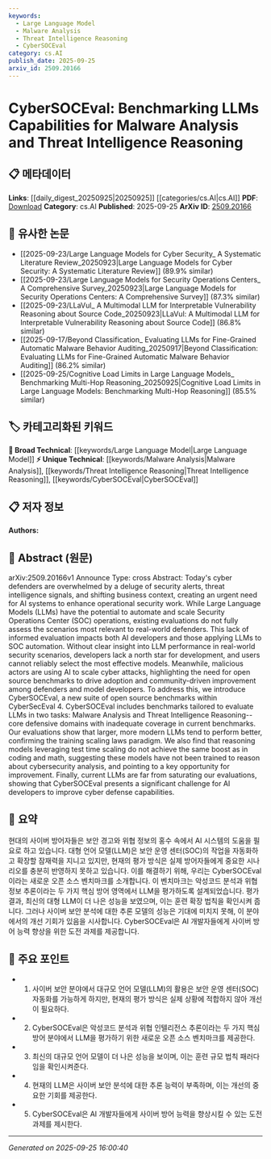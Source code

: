 ```yaml
---
keywords:
  - Large Language Model
  - Malware Analysis
  - Threat Intelligence Reasoning
  - CyberSOCEval
category: cs.AI
publish_date: 2025-09-25
arxiv_id: 2509.20166
---
```


<!-- KEYWORD_LINKING_METADATA:
{
  "processed_timestamp": "2025-09-25T16:00:40.603577",
  "vocabulary_version": "1.0",
  "selected_keywords": [
    "Large Language Model",
    "Malware Analysis",
    "Threat Intelligence Reasoning",
    "CyberSOCEval"
  ],
  "rejected_keywords": [],
  "similarity_scores": {
    "Large Language Model": 0.88,
    "Malware Analysis": 0.79,
    "Threat Intelligence Reasoning": 0.81,
    "CyberSOCEval": 0.84
  },
  "extraction_method": "AI_prompt_based",
  "budget_applied": true,
  "candidates_json": {
    "candidates": [
      {
        "surface": "Large Language Models",
        "canonical": "Large Language Model",
        "aliases": [
          "LLMs"
        ],
        "category": "broad_technical",
        "rationale": "Central to the paper's focus on evaluating AI capabilities in cybersecurity.",
        "novelty_score": 0.45,
        "connectivity_score": 0.89,
        "specificity_score": 0.65,
        "link_intent_score": 0.88
      },
      {
        "surface": "Malware Analysis",
        "canonical": "Malware Analysis",
        "aliases": [],
        "category": "unique_technical",
        "rationale": "A specific domain of cybersecurity that the paper aims to benchmark.",
        "novelty_score": 0.72,
        "connectivity_score": 0.67,
        "specificity_score": 0.82,
        "link_intent_score": 0.79
      },
      {
        "surface": "Threat Intelligence Reasoning",
        "canonical": "Threat Intelligence Reasoning",
        "aliases": [],
        "category": "unique_technical",
        "rationale": "Represents a core area of evaluation in the paper, highlighting its importance.",
        "novelty_score": 0.68,
        "connectivity_score": 0.72,
        "specificity_score": 0.78,
        "link_intent_score": 0.81
      },
      {
        "surface": "CyberSOCEval",
        "canonical": "CyberSOCEval",
        "aliases": [],
        "category": "unique_technical",
        "rationale": "The main contribution of the paper, introducing a new benchmark suite.",
        "novelty_score": 0.85,
        "connectivity_score": 0.64,
        "specificity_score": 0.87,
        "link_intent_score": 0.84
      }
    ],
    "ban_list_suggestions": [
      "AI systems",
      "security alerts",
      "business context"
    ]
  },
  "decisions": [
    {
      "candidate_surface": "Large Language Models",
      "resolved_canonical": "Large Language Model",
      "decision": "linked",
      "scores": {
        "novelty": 0.45,
        "connectivity": 0.89,
        "specificity": 0.65,
        "link_intent": 0.88
      }
    },
    {
      "candidate_surface": "Malware Analysis",
      "resolved_canonical": "Malware Analysis",
      "decision": "linked",
      "scores": {
        "novelty": 0.72,
        "connectivity": 0.67,
        "specificity": 0.82,
        "link_intent": 0.79
      }
    },
    {
      "candidate_surface": "Threat Intelligence Reasoning",
      "resolved_canonical": "Threat Intelligence Reasoning",
      "decision": "linked",
      "scores": {
        "novelty": 0.68,
        "connectivity": 0.72,
        "specificity": 0.78,
        "link_intent": 0.81
      }
    },
    {
      "candidate_surface": "CyberSOCEval",
      "resolved_canonical": "CyberSOCEval",
      "decision": "linked",
      "scores": {
        "novelty": 0.85,
        "connectivity": 0.64,
        "specificity": 0.87,
        "link_intent": 0.84
      }
    }
  ]
}
-->

# CyberSOCEval: Benchmarking LLMs Capabilities for Malware Analysis and Threat Intelligence Reasoning

## 📋 메타데이터

**Links**: [[daily_digest_20250925|20250925]] [[categories/cs.AI|cs.AI]]
**PDF**: [Download](https://arxiv.org/pdf/2509.20166.pdf)
**Category**: cs.AI
**Published**: 2025-09-25
**ArXiv ID**: [2509.20166](https://arxiv.org/abs/2509.20166)

## 🔗 유사한 논문
- [[2025-09-23/Large Language Models for Cyber Security_ A Systematic Literature Review_20250923|Large Language Models for Cyber Security: A Systematic Literature Review]] (89.9% similar)
- [[2025-09-23/Large Language Models for Security Operations Centers_ A Comprehensive Survey_20250923|Large Language Models for Security Operations Centers: A Comprehensive Survey]] (87.3% similar)
- [[2025-09-23/LLaVul_ A Multimodal LLM for Interpretable Vulnerability Reasoning about Source Code_20250923|LLaVul: A Multimodal LLM for Interpretable Vulnerability Reasoning about Source Code]] (86.8% similar)
- [[2025-09-17/Beyond Classification_ Evaluating LLMs for Fine-Grained Automatic Malware Behavior Auditing_20250917|Beyond Classification: Evaluating LLMs for Fine-Grained Automatic Malware Behavior Auditing]] (86.2% similar)
- [[2025-09-25/Cognitive Load Limits in Large Language Models_ Benchmarking Multi-Hop Reasoning_20250925|Cognitive Load Limits in Large Language Models: Benchmarking Multi-Hop Reasoning]] (85.5% similar)

## 🏷️ 카테고리화된 키워드
**🧠 Broad Technical**: [[keywords/Large Language Model|Large Language Model]]
**⚡ Unique Technical**: [[keywords/Malware Analysis|Malware Analysis]], [[keywords/Threat Intelligence Reasoning|Threat Intelligence Reasoning]], [[keywords/CyberSOCEval|CyberSOCEval]]

## 📋 저자 정보

**Authors:** 

## 📄 Abstract (원문)

arXiv:2509.20166v1 Announce Type: cross 
Abstract: Today's cyber defenders are overwhelmed by a deluge of security alerts, threat intelligence signals, and shifting business context, creating an urgent need for AI systems to enhance operational security work. While Large Language Models (LLMs) have the potential to automate and scale Security Operations Center (SOC) operations, existing evaluations do not fully assess the scenarios most relevant to real-world defenders. This lack of informed evaluation impacts both AI developers and those applying LLMs to SOC automation. Without clear insight into LLM performance in real-world security scenarios, developers lack a north star for development, and users cannot reliably select the most effective models. Meanwhile, malicious actors are using AI to scale cyber attacks, highlighting the need for open source benchmarks to drive adoption and community-driven improvement among defenders and model developers. To address this, we introduce CyberSOCEval, a new suite of open source benchmarks within CyberSecEval 4. CyberSOCEval includes benchmarks tailored to evaluate LLMs in two tasks: Malware Analysis and Threat Intelligence Reasoning--core defensive domains with inadequate coverage in current benchmarks. Our evaluations show that larger, more modern LLMs tend to perform better, confirming the training scaling laws paradigm. We also find that reasoning models leveraging test time scaling do not achieve the same boost as in coding and math, suggesting these models have not been trained to reason about cybersecurity analysis, and pointing to a key opportunity for improvement. Finally, current LLMs are far from saturating our evaluations, showing that CyberSOCEval presents a significant challenge for AI developers to improve cyber defense capabilities.

## 📝 요약

현대의 사이버 방어자들은 보안 경고와 위협 정보의 홍수 속에서 AI 시스템의 도움을 필요로 하고 있습니다. 대형 언어 모델(LLM)은 보안 운영 센터(SOC)의 작업을 자동화하고 확장할 잠재력을 지니고 있지만, 현재의 평가 방식은 실제 방어자들에게 중요한 시나리오를 충분히 반영하지 못하고 있습니다. 이를 해결하기 위해, 우리는 CyberSOCEval이라는 새로운 오픈 소스 벤치마크를 소개합니다. 이 벤치마크는 악성코드 분석과 위협 정보 추론이라는 두 가지 핵심 방어 영역에서 LLM을 평가하도록 설계되었습니다. 평가 결과, 최신의 대형 LLM이 더 나은 성능을 보였으며, 이는 훈련 확장 법칙을 확인시켜 줍니다. 그러나 사이버 보안 분석에 대한 추론 모델의 성능은 기대에 미치지 못해, 이 분야에서의 개선 기회가 있음을 시사합니다. CyberSOCEval은 AI 개발자들에게 사이버 방어 능력 향상을 위한 도전 과제를 제공합니다.

## 🎯 주요 포인트

- 1. 사이버 보안 분야에서 대규모 언어 모델(LLM)의 활용은 보안 운영 센터(SOC) 자동화를 가능하게 하지만, 현재의 평가 방식은 실제 상황에 적합하지 않아 개선이 필요하다.
- 2. CyberSOCEval은 악성코드 분석과 위협 인텔리전스 추론이라는 두 가지 핵심 방어 분야에서 LLM을 평가하기 위한 새로운 오픈 소스 벤치마크를 제공한다.
- 3. 최신의 대규모 언어 모델이 더 나은 성능을 보이며, 이는 훈련 규모 법칙 패러다임을 확인시켜준다.
- 4. 현재의 LLM은 사이버 보안 분석에 대한 추론 능력이 부족하며, 이는 개선의 중요한 기회를 제공한다.
- 5. CyberSOCEval은 AI 개발자들에게 사이버 방어 능력을 향상시킬 수 있는 도전 과제를 제시한다.


---

*Generated on 2025-09-25 16:00:40*